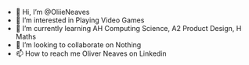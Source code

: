 - 👋 Hi, I’m @OliieNeaves
- 👀 I’m interested in Playing Video Games
- 🌱 I’m currently learning AH Computing Science, A2 Product Design, H Maths
- 💞️ I’m looking to collaborate on Nothing
- 📫 How to reach me Oliver Neaves on Linkedin

<!---
OliieNeaves/OliieNeaves is a ✨ special ✨ repository because its `README.md` (this file) appears on your GitHub profile.
You can click the Preview link to take a look at your changes.
--->
